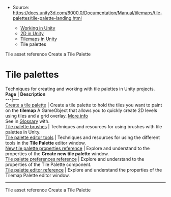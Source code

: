 * Source: https://docs.unity3d.com/6000.0/Documentation/Manual/tilemaps/tile-palettes/tile-palette-landing.html

  * [Working in Unity](https://docs.unity3d.com/6000.0/Documentation/Manual/working-in-unity.html)
  * [2D in Unity](https://docs.unity3d.com/6000.0/Documentation/Manual/Unity2D.html)
  * [Tilemaps in Unity](https://docs.unity3d.com/6000.0/Documentation/Manual/tilemaps/tilemaps-landing.html)
  * Tile palettes


[](https://docs.unity3d.com/6000.0/Documentation/Manual/tilemaps/tiles-for-tilemaps/tile-asset-reference.html)
Tile asset reference
[](https://docs.unity3d.com/6000.0/Documentation/Manual/tilemaps/tile-palettes/create-tile-palette.html)
Create a Tile Palette
# Tile palettes
Techniques for creating and working with tile palettes in Unity projects.
**Page** | **Description**  
---|---  
[Create a tile palette](https://docs.unity3d.com/6000.0/Documentation/Manual/tilemaps/tile-palettes/create-tile-palette.html) | Create a tile palette to hold the tiles you want to paint on the **tilemap** A GameObject that allows you to quickly create 2D levels using tiles and a grid overlay. [More info](https://docs.unity3d.com/6000.0/Documentation/Manual/tilemaps/work-with-tilemaps/tilemap-reference.html)  
See in [Glossary](https://docs.unity3d.com/6000.0/Documentation/Manual/Glossary.html#Tilemap) with.  
[Tile palette brushes](https://docs.unity3d.com/6000.0/Documentation/Manual/tilemaps/tile-palettes/brushes/tile-palette-brushes-landing.html) | Techniques and resources for using brushes with tile palettes in Unity.  
[Tile palette editor tools](https://docs.unity3d.com/6000.0/Documentation/Manual/tilemaps/tile-palettes/tools/tile-palette-tools-landing.html) | Techniques and resources for using the different tools in the **Tile Palette** editor window.  
[New tile palette properties reference](https://docs.unity3d.com/6000.0/Documentation/Manual/tilemaps/tile-palettes/new-tile-palette-reference.html) | Explore and understand to the properties of the **Create new tile palette** window.  
[Tile palette preferences reference](https://docs.unity3d.com/6000.0/Documentation/Manual/tilemaps/tile-palettes/tile-palette-preferences-reference.html) | Explore and understand to the properties of the Tile Palette component.  
[Tile palette editor reference](https://docs.unity3d.com/6000.0/Documentation/Manual/tilemaps/tile-palettes/tile-palette-editor-reference.html) | Explore and understand the properties of the Tilemap Palette editor window.  
* * *
[](https://docs.unity3d.com/6000.0/Documentation/Manual/tilemaps/tiles-for-tilemaps/tile-asset-reference.html)
Tile asset reference
[](https://docs.unity3d.com/6000.0/Documentation/Manual/tilemaps/tile-palettes/create-tile-palette.html)
Create a Tile Palette
